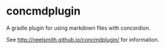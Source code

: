 # concmdplugin

A gradle plugin for using markdown files with concordion.

See <http://neelsmith.github.io/concmdplugin/> for information.
